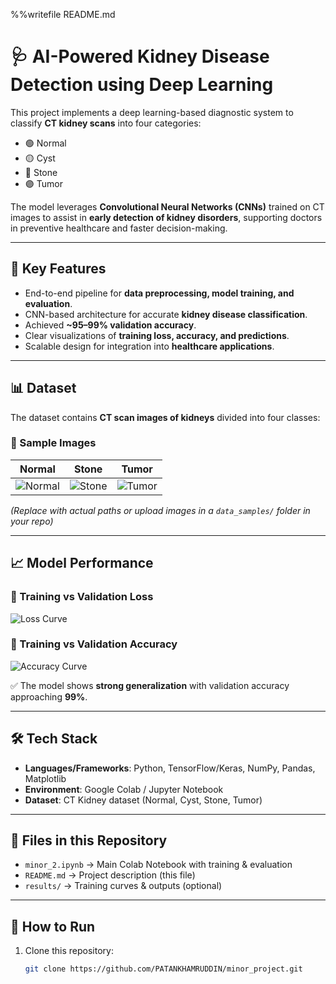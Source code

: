 %%writefile README.md
# 🩺 AI-Powered Kidney Disease Detection using Deep Learning

This project implements a deep learning-based diagnostic system to classify **CT kidney scans** into four categories:  
- 🟢 Normal  
- 🟡 Cyst  
- 🔴 Stone  
- 🟣 Tumor  

The model leverages **Convolutional Neural Networks (CNNs)** trained on CT images to assist in **early detection of kidney disorders**, supporting doctors in preventive healthcare and faster decision-making.

---

## 🚀 Key Features
- End-to-end pipeline for **data preprocessing, model training, and evaluation**.  
- CNN-based architecture for accurate **kidney disease classification**.  
- Achieved **~95–99% validation accuracy**.  
- Clear visualizations of **training loss, accuracy, and predictions**.  
- Scalable design for integration into **healthcare applications**.  

---

## 📊 Dataset
The dataset contains **CT scan images of kidneys** divided into four classes:  

### 🔹 Sample Images
| Normal | Stone | Tumor |
|--------|-------|-------|
| ![Normal](data_samples/normal.png) | ![Stone](data_samples/stone.png) | ![Tumor](data_samples/tumor.png) |

*(Replace with actual paths or upload images in a `data_samples/` folder in your repo)*  

---

## 📈 Model Performance

### 🔹 Training vs Validation Loss
![Loss Curve](results/loss.png)

### 🔹 Training vs Validation Accuracy
![Accuracy Curve](results/accuracy.png)

✅ The model shows **strong generalization** with validation accuracy approaching **99%**.

---

## 🛠️ Tech Stack
- **Languages/Frameworks**: Python, TensorFlow/Keras, NumPy, Pandas, Matplotlib  
- **Environment**: Google Colab / Jupyter Notebook  
- **Dataset**: CT Kidney dataset (Normal, Cyst, Stone, Tumor)  

---

## 📂 Files in this Repository
- `minor_2.ipynb` → Main Colab Notebook with training & evaluation  
- `README.md` → Project description (this file)  
- `results/` → Training curves & outputs (optional)  

---

## 📌 How to Run
1. Clone this repository:  
   ```bash
   git clone https://github.com/PATANKHAMRUDDIN/minor_project.git
